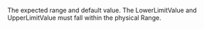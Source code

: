 The expected range and default value.  The LowerLimitValue and UpperLimitValue must fall within the physical Range.
